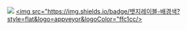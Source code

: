 <a href="https://www.notion.so/cae7ad2ea75543c683c908196ceb1d5f" target="_blank"><img src="file:///C:/Users/qkdgp/Downloads/notion.svg/notion#?style=flat&logo=appveyor&logoColor=ffc1cc"/></a>
<a href="https://www.notion.so/cae7ad2ea75543c683c908196ceb1d5f" target="_blank"><img src="https://img.shields.io/badge/뱃지레이블-배경색?style=flat&logo=appveyor&logoColor="ffc1cc/></a>
